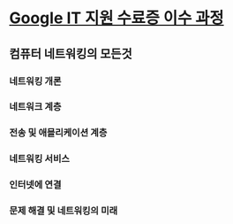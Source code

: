 # [Google IT 지원 수료증 이수 과정](https://www.coursera.org/programs/deloitte-p-8c5ra/professional-certificates/google-it-support-korean?collectionId=vTNAw)

## 컴퓨터 네트워킹의 모든것

### 네트워킹 개론

### 네트워크 계층

### 전송 및 애믈리케이션 계층

### 네트워킹 서비스

### 인터넷에 연결

### 문제 해결 및 네트워킹의 미래
